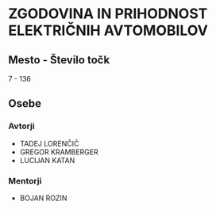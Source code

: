 # ZGODOVINA IN PRIHODNOST ELEKTRIČNIH AVTOMOBILOV
## Mesto - Število točk
7 - 136
## Osebe
### Avtorji
 * TADEJ LORENČIČ
 * GREGOR KRAMBERGER
 * LUCIJAN KATAN
### Mentorji
 * BOJAN ROZIN